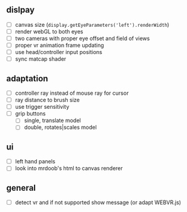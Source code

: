 
## dislpay

- [ ] canvas size (`display.getEyeParameters('left').renderWidth`)
- [ ] render webGL to both eyes
- [ ] two cameras with proper eye offset and field of views
- [ ] proper vr animation frame updating
- [ ] use head/controller input positions
- [ ] sync matcap shader

## adaptation

- [ ] controller ray instead of mouse ray for cursor
- [ ] ray distance to brush size
- [ ] use trigger sensitivity
- [ ] grip buttons
	- [ ] single, translate model
	- [ ] double, rotates|scales model

## ui

- [ ] left hand panels
 - [ ] look into mrdoob's html to canvas renderer

## general

- [ ] detect vr and if not supported show message (or adapt WEBVR.js)